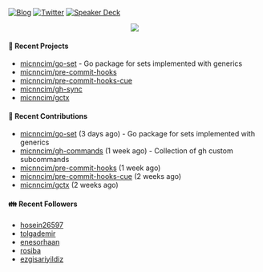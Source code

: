 [![Blog](https://img.shields.io/badge/Blog-0?style=flat-square&logo=gatsby&color=181717&logoColor=white)](https://micnncim.com)
[![Twitter](https://img.shields.io/badge/Twitter-0?style=flat-square&logo=twitter&color=1DA1F2&logoColor=white)](https://twitter.com/micnncim)
[![Speaker Deck](https://img.shields.io/badge/Speaker_Deck-0?style=flat-square&logo=speaker-deck&color=009287&logoColor=white)](https://speakerdeck.com/micnncim)

<p align="center">
<img src="https://github-readme-stats.vercel.app/api?username=micnncim&show_icons=true&count_private=true" />
</p>

#### 🍎 Recent Projects

- [micnncim/go-set](https://github.com/micnncim/go-set) - Go package for sets implemented with generics
- [micnncim/pre-commit-hooks](https://github.com/micnncim/pre-commit-hooks)
- [micnncim/pre-commit-hooks-cue](https://github.com/micnncim/pre-commit-hooks-cue)
- [micnncim/gh-sync](https://github.com/micnncim/gh-sync)
- [micnncim/gctx](https://github.com/micnncim/gctx)

#### 🌱 Recent Contributions

- [micnncim/go-set](https://github.com/micnncim/go-set) (3 days ago) - Go package for sets implemented with generics
- [micnncim/gh-commands](https://github.com/micnncim/gh-commands) (1 week ago) - Collection of gh custom subcommands
- [micnncim/pre-commit-hooks](https://github.com/micnncim/pre-commit-hooks) (1 week ago)
- [micnncim/pre-commit-hooks-cue](https://github.com/micnncim/pre-commit-hooks-cue) (2 weeks ago)
- [micnncim/gctx](https://github.com/micnncim/gctx) (2 weeks ago)

#### 👪  Recent Followers

- [hosein26597](https://github.com/hosein26597)
- [tolgademir](https://github.com/tolgademir)
- [enesorhaan](https://github.com/enesorhaan)
- [rosiba](https://github.com/rosiba)
- [ezgisariyildiz](https://github.com/ezgisariyildiz)
